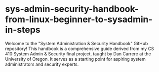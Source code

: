 # sys-admin-security-handbook-from-linux-beginner-to-sysadmin-in-steps
 Welcome to the "System Administration & Security Handbook" GitHub repository! This handbook is a comprehensive guide derived from my CS 410 System Admin & Security final project, taught by Dan Carrere at the University of Oregon. It serves as a starting point for aspiring system administrators and security experts.
